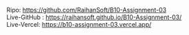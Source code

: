 
Ripo: https://github.com/RaihanSoft/B10-Assignment-03
<br/>
Live-GitHub : https://raihansoft.github.io/B10-Assignment-03/ 
<br/>
Live-Vercel: https://b10-assignment-03.vercel.app/

